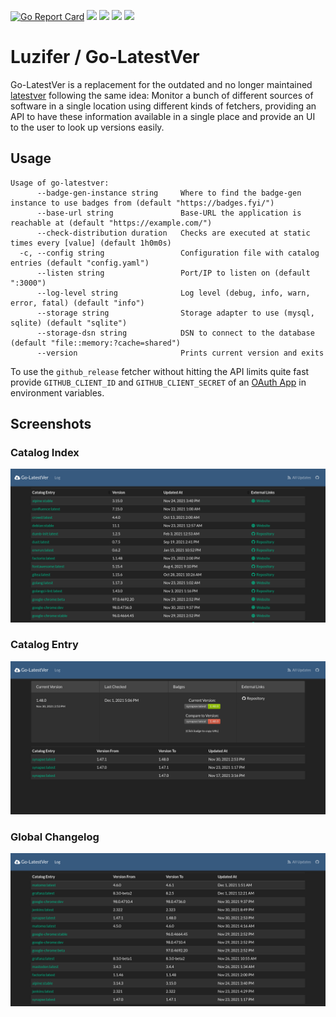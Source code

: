 [![Go Report Card](https://goreportcard.com/badge/github.com/Luzifer/go-latestver)](https://goreportcard.com/report/github.com/Luzifer/go-latestver)
![](https://badges.fyi/github/license/Luzifer/go-latestver)
![](https://badges.fyi/github/downloads/Luzifer/go-latestver)
![](https://badges.fyi/github/latest-release/Luzifer/go-latestver)
![](https://knut.in/project-status/go-latestver)

# Luzifer / Go-LatestVer

Go-LatestVer is a replacement for the outdated and no longer maintained [latestver](https://github.com/binarybabel/latestver) following the same idea: Monitor a bunch of different sources of software in a single location using different kinds of fetchers, providing an API to have these information available in a single place and provide an UI to the user to look up versions easily.

## Usage

```console
Usage of go-latestver:
      --badge-gen-instance string     Where to find the badge-gen instance to use badges from (default "https://badges.fyi/")
      --base-url string               Base-URL the application is reachable at (default "https://example.com/")
      --check-distribution duration   Checks are executed at static times every [value] (default 1h0m0s)
  -c, --config string                 Configuration file with catalog entries (default "config.yaml")
      --listen string                 Port/IP to listen on (default ":3000")
      --log-level string              Log level (debug, info, warn, error, fatal) (default "info")
      --storage string                Storage adapter to use (mysql, sqlite) (default "sqlite")
      --storage-dsn string            DSN to connect to the database (default "file::memory:?cache=shared")
      --version                       Prints current version and exits
```

To use the `github_release` fetcher without hitting the API limits quite fast provide `GITHUB_CLIENT_ID` and `GITHUB_CLIENT_SECRET` of an [OAuth App](https://github.com/settings/developers) in environment variables.

## Screenshots

### Catalog Index
![](docs/latestver-catalog-index.png)

### Catalog Entry
![](docs/latestver-catalog-entry.png)

### Global Changelog
![](docs/latestver-log.png)
